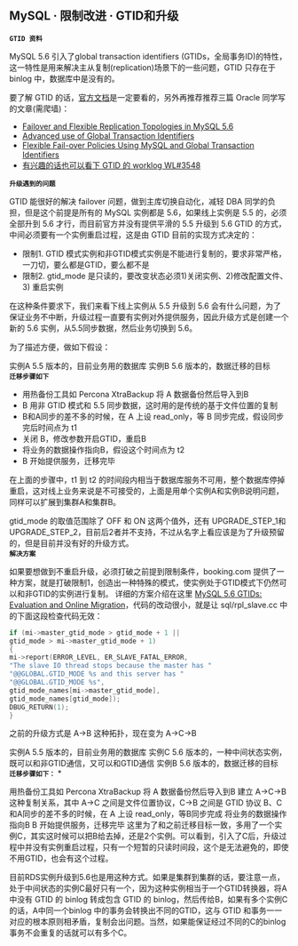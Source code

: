 ## MySQL · 限制改进 · GTID和升级

 **`GTID 资料`**   


MySQL 5.6 引入了global transaction identifiers (GTIDs，全局事务ID)的特性，这一特性是用来解决主从复制(replication)场景下的一些问题，GTID 只存在于 binlog 中，数据库中是没有的。  


要了解 GTID 的话，[官方文档][0]是一定要看的，另外再推荐推荐三篇 Oracle 同学写的文章(需爬墙)：  


* [Failover and Flexible Replication Topologies in MySQL 5.6][1]
* [Advanced use of Global Transaction Identifiers][2]
* [Flexible Fail-over Policies Using MySQL and Global Transaction Identifiers][3]
* [有兴趣的话也可以看下 GTID 的 worklog WL#3548][4]

 **`升级遇到的问题`**   


GTID 能很好的解决 failover 问题，做到主库切换自动化，减轻 DBA 同学的负担，但是这个前提是所有的 MySQL 实例都是 5.6，如果线上实例是 5.5 的，必须全部升到 5.6 才行，而目前官方并没有提供平滑的 5.5 升级到 5.6 GTID 的方式，中间必须要有一个实例重启过程，这是由 GTID 目前的实现方式决定的：  


* 限制1. GTID 模式实例和非GTID模式实例是不能进行复制的，要求非常严格，一刀切，要么都是GTID，要么都不是
* 限制2. gtid_mode 是只读的，要改变状态必须1)关闭实例、2)修改配置文件、3) 重启实例



在这种条件要求下，我们来看下线上实例从 5.5 升级到 5.6 会有什么问题，为了保证业务不中断，升级过程一直要有实例对外提供服务，因此升级方式是创建一个新的 5.6 实例，从5.5同步数据，然后业务切换到 5.6。  


为了描述方便，做如下假设：  


实例A
 5.5 版本的，目前业务用的数据库
实例B
 5.6 版本的，数据迁移的目标   **`迁移步骤如下`**   


* 用热备份工具如 Percona XtraBackup 将 A 数据备份然后导入到B
* B 用非 GTID 模式和 5.5 同步数据，这时用的是传统的基于文件位置的复制
* B和A同步的差不多的时候，在 A 上设 read_only，等 B 同步完成，假设同步完后时间点为 t1
* 关闭 B，修改参数开启GTID，重启B
* 将业务的数据操作指向B，假设这个时间点为 t2
* B 开始提供服务，迁移完毕



在上面的步骤中，t1 到 t2 的时间段内相当于数据库服务不可用，整个数据库停掉重启，这对线上业务来说是不可接受的，上面是用单个实例A和实例B说明问题，同样可以扩展到集群A和集群B。  


gtid_mode 的取值范围除了 OFF 和 ON 这两个值外，还有 UPGRADE_STEP_1和UPGRADE_STEP_2，目前后2者并不支持，不过从名字上看应该是为了升级预留的，但是目前并没有好的升级方式。   **`解决方案`**   


如果要想做到不重启升级，必须打破之前提到限制条件，booking.com 提供了一种方案，就是打破限制1，创造出一种特殊的模式，使实例处于GTID模式下仍然可以和非GTID的实例进行复制。 详细的方案介绍在这里 [MySQL 5.6 GTIDs: Evaluation and Online Migration][5]，代码的改动很小，就是让 sql/rpl_slave.cc 中的下面这段检查代码无效：  

```cpp
if (mi->master_gtid_mode > gtid_mode + 1 ||
gtid_mode > mi->master_gtid_mode + 1)
{
mi->report(ERROR_LEVEL, ER_SLAVE_FATAL_ERROR,
"The slave IO thread stops because the master has "
"@@GLOBAL.GTID_MODE %s and this server has "
"@@GLOBAL.GTID_MODE %s",
gtid_mode_names[mi->master_gtid_mode],
gtid_mode_names[gtid_mode]);
DBUG_RETURN(1);
}

```

之前的升级方式是 A->B 这种拓扑，现在变为 A->C->B  


实例A
 5.5 版本的，目前业务用的数据库
实例C
 5.6 版本的，一种中间状态实例，既可以和非GTID通信，又可以和GTID通信
实例B
 5.6 版本的，数据迁移的目标   **`迁移步骤如下：`** *  


用热备份工具如 Percona XtraBackup 将 A 数据备份然后导入到B
建立 A->C->B 这种复制关系，其中 A->C 之间是文件位置协议，C->B 之间是 GTID 协议
B、C和A同步的差不多的时候，在 A 上设 read_only，等B同步完成
将业务的数据操作指向B
B 开始提供服务，迁移完毕
这里为了和之前迁移目标一致，多用了一个实例C，其实这时候可以把B给去掉，还是2个实例。可以看到，引入了C后，升级过程中并没有实例重启过程，只有一个短暂的只读时间段，这个是无法避免的，即使不用GTID，也会有这个过程。  


目前RDS实例升级到5.6也是用这种方式。如果是集群到集群的话，要注意一点，处于中间状态的实例C最好只有一个，因为这种实例相当于一个GTID转换器，将A中没有 GTID 的 binlog 转成包含 GTID 的 binlog，然后传给B，如果有多个实例C的话，A中同一个binlog 中的事务会转换出不同的GTID，这与 GTID 和事务一一对应的根本原则相矛盾，复制会出问题。当然，如果能保证经过不同的C的binlog事务不会重复的话就可以有多个C。  


[0]: http://dev.mysql.com/doc/refman/5.6/en/replication-gtids.html
[1]: http://svenmysql.blogspot.se/2012/10/failover-and-flexible-replication.html
[2]: http://svenmysql.blogspot.jp/2012/10/advanced-use-of-global-transaction.html
[3]: http://svenmysql.blogspot.jp/2013/03/flexible-fail-over-policies-using-mysql.html
[4]: http://dev.mysql.com/worklog/task/?id=3584
[5]: http://blog.booking.com/mysql-5.6-gtids-evaluation-and-online-migration.html